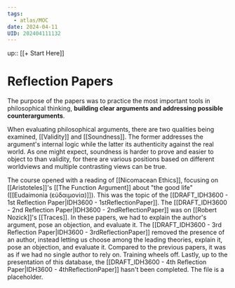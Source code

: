 ```yaml
---
tags:
  - atlas/MOC
date: 2024-04-11
UID: 202404111132
---
```


up:: [[+ Start Here]]

# Reflection Papers

 The purpose of the papers was to practice the most important tools in philosophical thinking, **building clear arguments and addressing possible counterarguments**.

When evaluating philosophical arguments, there are two qualities being examined, [[Validity]] and [[Soundness]]. The former addresses the argument's internal logic while the latter its authenticity against the real world. As one might expect, soundness is harder to prove and easier to object to than validity, for there are various positions based on different worldviews and multiple contrasting views can be true.

The course opened with a reading of [[Nicomacean Ethics]], focusing on [[Aristoteles]]'s [[The Function Argument]] about "the good life" ([[Eudaimonia (εὐδαιμονία)]]). This was the topic of the [[DRAFT_IDH3600 - 1st Reflection Paper|IDH3600 - 1stReflectionPaper]]. The [[DRAFT_IDH3600 - 2nd Reflection Paper|IDH3600 - 2ndReflectionPaper]] was on [[Robert Nozick]]'s [[Traces]]. In these papers, we had to explain the author's argument, pose an objection, and evaluate it. The [[DRAFT_IDH3600 - 3rd Reflection Paper|IDH3600 - 3rdReflectionPaper]] removed the presence of an author, instead letting us choose among the leading theories, explain it, pose an objection, and evaluate it. Compared to the previous papers, it was as if we had no single author to rely on. Training wheels off. Lastly, up to the presentation of this database, the [[DRAFT_IDH3600 - 4th Reflection Paper|IDH3600 - 4thReflectionPaper]] hasn't been completed. The file is a placeholder.